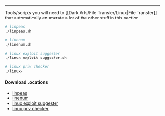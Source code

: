 -- -
Tools/scripts you will need to [[Dark Arts/File Transfer/Linux|File Transfer]] that automatically enumerate a lot of the other stuff in this section.
```bash
# linpeas
./linpeas.sh

# linenum
./linenum.sh

# linux exploit suggester
./linux-exploit-suggester.sh

# linux priv checker
./linux-
```
#### Download Locations
- [linpeas](https://github.com/peass-ng/PEASS-ng/tree/master/linPEAS)
- [linenum](https://github.com/rebootuser/LinEnum)
- [linux exploit suggester](https://github.com/The-Z-Labs/linux-exploit-suggester)
- [linux priv checker](https://github.com/sleventyeleven/linuxprivchecker)